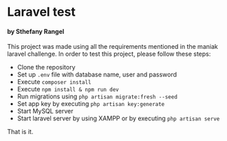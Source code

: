 # Laravel test
#### by Sthefany Rangel

This project was made using all the requirements mentioned in the maniak laravel challenge. 
In order to test this project, please follow these steps:

- Clone the repository
- Set up `.env` file with database name, user and password
- Execute `composer install`
- Execute `npm install & npm run dev`
- Run migrations using `php artisan migrate:fresh --seed`
- Set app key by executing `php artisan key:generate`
- Start MySQL server
- Start laravel server by using XAMPP or by executing `php artisan serve`

That is it.
